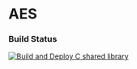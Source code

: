 # AES

### Build Status
[![Build and Deploy C shared library](https://github.com/Gimhyochan/AES/actions/workflows/c-library-build.yml/badge.svg)](https://github.com/Gimhyochan/AES/actions/workflows/c-library-build.yml)